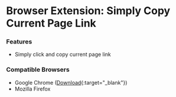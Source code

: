 # Browser Extension: Simply Copy Current Page Link

### Features

- Simply click and copy current page link

### Compatible Browsers

- Google Chrome ([Download](https://bit.ly/copypagelink){:target="_blank"})
- Mozilla Firefox